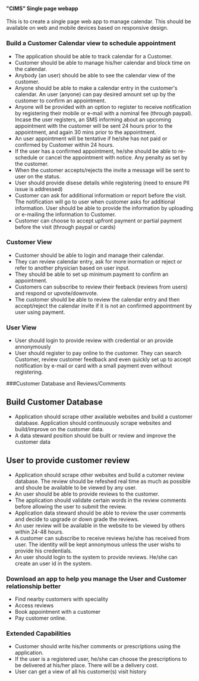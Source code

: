 #### "CIMS" Single page webapp

This is to create a single page web app to manage calendar. This should be available on web and mobile devices based
on responsive design.

### Build a Customer Calendar view to schedule appointment

* The application should be able to track calendar for a Customer.
* Customer should be able to manage his/her calendar and block time on the calendar.
* Anybody (an user) should be able to see the calendar view of the customer.
* Anyone should be able to make a calendar entry in the customer's calendar. An user (anyone) can pay desired amount
  set up by the customer to confirm an appointment.
* Anyone will be provided with an option to register to receive notification by registering their
     mobile or e-mail with a nominal fee (through paypal). Incase the user registers, an SMS informing about an upcoming
     appointment with the customer will be sent 24 hours prior to the appointment, and again 30 mins prior to the appointment.
* An user appointment will be tentative if he/she has not paid or confirmed by Customer within 24 hours.
* If the user has a confirmed appointment, he/she should be able to re-schedule or cancel the appointment with notice. Any
penalty as set by the customer.
* When the customer accepts/rejects the invite a message will be sent to user on the status.
* User should provide disese details while registering (need to ensure PII issue is addressed)
* Customer can ask for additional informatiom or report before the visit. The notification will go to user when customer asks for
  additional information. User should be able to provide the information by uploading or e-mailing the information to Customer.
* Customer can choose to accept upfront payment or partial payment before the visit (through paypal or cards)

### Customer View
* Customer should be able to login and manage their calendar.
* They can review calendar entry, ask for more inormation or reject or refer to another physician based on user input.
* They should be able to set up minimum payment to confirm an appointment.
* Customers can subscribe to review their feeback (reviews from users) and respond or upvote/downvote.
* The customer should be able to review the calendar entry and then accept/reject the calendar invite if it is not an confirmed
  appointment by user using payment.

### User View
* User should login to provide review with credential or an provide annonymously
* User should register to pay online to the customer. They can search Customer, review customer feedback and even quickly set up
  to accept notification by e-mail or card with a small payment even without registering.

###Customer Database and Reviews/Comments

## Build Customer Database
* Application should scrape other available websites and build a customer database. Application should continuously scrape
  websites and build/improve on the customer data.
* A data steward position should be built or review and improve the customer data

## User to provide customer review
* Application should scrape other websites and build a cutomer review database. The review should be refeshed real time as much
as possible and shoule be available to be viewed by any user.
* An user should be able to provide reviews to the customer.
* The application should validate certain words in the review comments before allowing the user to submit the review.
* Application data steward should be able to review the user comments and decide to upgrade or down grade the reviews.
* An user review will be available in the website to be viewed by others within 24-48 hours.
* A customer can subscribe to receive reviews he/she has received from user. The identity will be kept annonymous unless the
user wishs to provide his credentials.
* An user should login to the system to provide reviews. He/she can create an user id in the system.

### Download an app to help you manage the User and Customer relationship better

* Find nearby customers with speciality
* Access reviews
* Book appointment with a customer
* Pay customer online.

### Extended Capabilities

* Customer should write his/her comments or prescriptions using the application.
* If the user is a registered user, he/she can choose the prescriptions to be delivered at his/her place. There will be a
  delivery cost.
* User can get a view of all his customer(s) visit history
